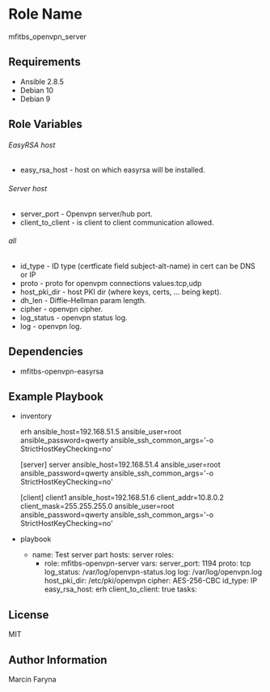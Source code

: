 Role Name
=========

mfitbs_openvpn_server

Requirements
------------

* Ansible 2.8.5
* Debian 10
* Debian 9

Role Variables
--------------

###### EasyRSA host
* easy_rsa_host - host on which easyrsa will be installed.

###### Server host
* server_port - Openvpn server/hub port.
* client_to_client - is client to client communication allowed.

###### all
* id_type - ID type (certficate field subject-alt-name) in cert can be DNS or IP
* proto - proto for openvpm connections values:tcp,udp 
* host_pki_dir - host PKI dir (where keys, certs, ... being kept).
* dh_len - Diffie–Hellman param length. 
* cipher - openvpn cipher.
* log_status - openvpn status log.
* log - openvpn log. 

Dependencies
------------

* mfitbs-openvpn-easyrsa

Example Playbook
----------------

* inventory


    erh ansible_host=192.168.51.5 ansible_user=root ansible_password=qwerty ansible_ssh_common_args='-o StrictHostKeyChecking=no'
    
    [server]
    server ansible_host=192.168.51.4 ansible_user=root ansible_password=qwerty ansible_ssh_common_args='-o StrictHostKeyChecking=no'
    
    [client]
    client1 ansible_host=192.168.51.6 client_addr=10.8.0.2 client_mask=255.255.255.0 ansible_user=root ansible_password=qwerty ansible_ssh_common_args='-o StrictHostKeyChecking=no'


* playbook


    - name: Test server part
      hosts: server
      roles:
        - role: mfitbs-openvpn-server
          vars:
            server_port: 1194
            proto: tcp
            log_status: /var/log/openvpn-status.log
            log: /var/log/openvpn.log
            host_pki_dir: /etc/pki/openvpn
            cipher: AES-256-CBC
            id_type: IP
            easy_rsa_host: erh
            client_to_client: true
      tasks:


License
-------

MIT

Author Information
------------------

Marcin Faryna
